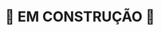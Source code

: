 # 🚧 EM CONSTRUÇÃO 🚧

<!-- ## Conteúdo do dia

Copiar o tópico
sobre o dia que foi criado
no REAME do bloco e
acrescentar algo se
necessário -->